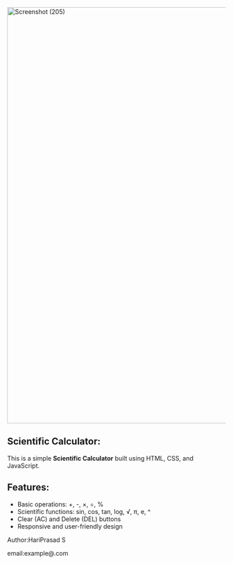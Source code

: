 <img width="1920" height="960" alt="Screenshot (205)" src="https://github.com/user-attachments/assets/8cc0ebff-bf97-4120-b60a-6f7d08cb7314" />

## Scientific Calculator:

This is a simple **Scientific Calculator** built using HTML, CSS, and JavaScript.

 ## Features:

- Basic operations: +, -, ×, ÷, %
- Scientific functions: sin, cos, tan, log, √, π, e, ^
- Clear (AC) and Delete (DEL) buttons
- Responsive and user-friendly design

Author:HariPrasad S

email:example@.com